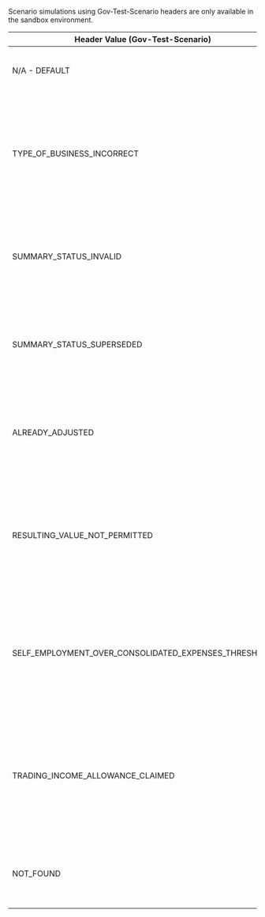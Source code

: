 <p>Scenario simulations using Gov-Test-Scenario headers are only available in the sandbox environment.</p>
<table>
    <thead>
        <tr>
            <th>Header Value (Gov-Test-Scenario)</th>
            <th>Scenario</th>
        </tr>
    </thead>
    <tbody>
        <tr>
            <td><p>N/A - DEFAULT</p></td>
            <td><p>Simulates success response.</p></td>
        </tr>
        <tr>
            <td><p>TYPE_OF_BUSINESS_INCORRECT</p></td>
            <td><p>Simulates the scenario where the calculation ID supplied does not relate to a self-employment business.</p></td>
        </tr>
        <tr>
            <td><p>SUMMARY_STATUS_INVALID</p></td>
            <td><p>Simulates the scenario where the summary is invalid and cannot be adjusted.</p></td>
        </tr>
        <tr>
            <td><p>SUMMARY_STATUS_SUPERSEDED</p></td>
            <td><p>Simulates the scenario where the summary is superseded and cannot be adjusted.</p></td>
        </tr>
        <tr>
            <td><p>ALREADY_ADJUSTED</p></td>
            <td><p>Simulates the scenario where the summary has already been adjusted.</p></td>
        </tr>
        <tr>
            <td><p>RESULTING_VALUE_NOT_PERMITTED</p></td>
            <td><p>Simulates the scenario where one or more adjustments would result in a negative value that is not permitted.</p></td>
        </tr>
        <tr>
            <td><p>SELF_EMPLOYMENT_OVER_CONSOLIDATED_EXPENSES_THRESHOLD</p></td>
            <td><p>Simulates the scenario where the cumulative turnover amount exceeds the consolidated expenses threshold.</p></td>
        </tr>
        <tr>
            <td><p>TRADING_INCOME_ALLOWANCE_CLAIMED</p></td>
            <td><p>Simulates the scenario where trading income allowance was claimed but the adjustment was made to expenses.</p></td>
        </tr>
        <tr>
            <td><p>NOT_FOUND</p></td>
            <td><p>Simulates the scenario where no data is found.</p></td>
        </tr>
    </tbody>
</table>
